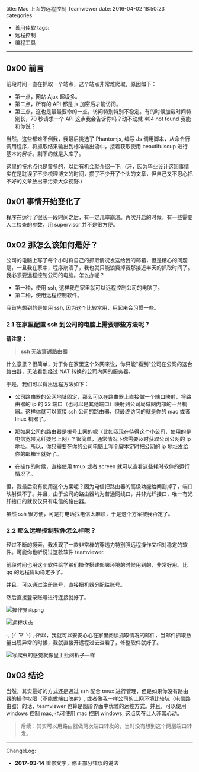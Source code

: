 title: Mac 上面的远程控制 Teamviewer
date: 2016-04-02 18:50:23
categories:
 - 善用佳软
tags:
 - 远程控制
 - 编程工具

---

## 0x00 前言

前段时间一直在抓取一个站点，这个站点非常难爬取，原因如下：

 - 第一点，网站 Ajax 超级多。
 - 第二点，所有的 API 都是 js 加密后才能访问。
 - 第三点，这也是最最要命的一点，访问特别特别不稳定。有的时候加载时间特别长，70 秒请求一个 API 这点我会告诉你吗？动不动就 404 not found 我能和你说？

当然，这些都难不倒我，我最后挑选了 Phantomjs, 编写 Js 调用脚本，从命令行调用程序，将抓取结果输出到标准输出流中，接着获取使用 beautifulsoup 进行基本的解析。剩下的就是入库了。

这里的技术点也是蛮多的，以后有机会就介绍一下.（汗，因为毕业设计这回事情实在是耽误了不少梳理博文的时间，攒了不少开了个头的文章，但自己又不忍心把不好的文章放出来污染大众视野.)

<!-- more -->

## 0x01 事情开始变化了

程序在运行了很长一段时间之后，有一定几率崩溃。再次开启的时候，有一些需要人工检查的参数，用 supervisor 并不是很方便。

## 0x02 那怎么该如何是好？

公司的电脑上写了每个小时将自己的抓取情况发送给我的邮箱，但是糟心的问题是，一旦我在家中，程序崩溃了，我也就只能浪费掉我那接近半天的抓取时间了。我必须要远程控制公司的电脑。怎么办呢？

 - 第一种，使用 ssh, 这样我在家里就可以远程控制公司的电脑了。
 - 第二种，使用远程控制软件。

我首先想到的是使用 ssh, 因为这个比较常用，用起来会习惯一些。

### 2.1 在家里配置 ssh 到公司的电脑上需要哪些方法呢？

**请注意：**

> **ssh 无法穿透路由器**

什么意思？很简单，对于你在家里这个外网来说，你只能"看到"公司在公网的这台路由器，无法看到经过 NAT 转换的公司内网的服务器。

于是，我们可以得出远程方法如下：

 - 公司路由器的公网地址固定，那么可以在路由器上直接做一个端口映射，将路由器的 ip 的 22 端口（也可以是其他端口）映射到公司局域网内部的一台机器。这样你就可以直接 ssh 公司的路由器，但最终访问的就是你的 mac 或者 linux 机器了。
 - 那如果公司的路由器是拨号上网的呢（比如我现在待得这个小公司，使用的是电信宽带光纤拨号上网）? 很简单，通常情况下你需要及时获取公司公网的 ip 地址。所以，你只需要在你的公司电脑上写个脚本定时把公网的 ip 地址发给你的邮箱里就好了。

 - 在操作的时候，直接使用 tmux 或者 screen 就可以查看这些耗时软件的运行情况了。

但，我最后没有使用这个方案呢？因为电信把路由器的高级功能给阉割掉了，端口映射做不了。并且，由于公司的路由器均为普通网线口，并非光纤接口，唯一有光纤接口的就仅仅只有电信的路由器。

虽然 ssh 很方便，可是打电话找电信太麻烦，于是这个方案被我否定了。

###  2.2 那么远程控制软件怎么样呢？

经过不断的搜索，我发现了一款非常棒的穿透力特别强远程操作又相对稳定的软件。可能你也听说过这款软件 teamviewer.

前段时间也用这个软件给学弟们操作搭建部署环境的时候用到的，非常好用。比 qq 的远程协助稳定多了。

并且，可以通过注册账号，直接把机器分配给账号。

然后直接登录账号进行连接就好了。

![操作界面.png](http://upload-images.jianshu.io/upload_images/52890-7b8cb37a1b402612.png?imageMogr2/auto-orient/strip%7CimageView2/2/w/1240)

![远程状态](http://upload-images.jianshu.io/upload_images/52890-2d3817fd19ffef66.png?imageMogr2/auto-orient/strip%7CimageView2/2/w/1240)

╮(╯▽╰)╭所以，我就可以安安心心在家里阅读抓取情况的邮件，当邮件抓取数量出现异常的时候，我就直接开远程过去查看了，修整软件就好了。

![写爬虫的感觉就像皇上批阅折子一样](http://upload-images.jianshu.io/upload_images/52890-2c036e6f181cc4cf.png?imageMogr2/auto-orient/strip%7CimageView2/2/w/1240)

## 0x03 结论

当然，其实最好的方式还是通过 ssh 配合 tmux 进行管理，但是如果你没有路由器的操作权限（不能做端口映射）, 或者像我一样公司的上网环境比较坑（电信路由器）的话，teamviewer 也算是图形界面中优雅的远控方式。并且，可以使用 windows 控制 mac, 也可使用 mac 控制 windows, 这点实在让人非常心动。

> 后续：其实可以用路由器做两次端口转发的，当时没有想到这个两层端口转发。
---
ChangeLog:
 - **2017-03-14** 重修文字，修正部分错误的说法


